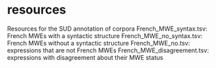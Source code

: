# resources
Resources for the SUD annotation of corpora
French_MWE_syntax.tsv: French MWEs with a syntactic structure
French_MWE_no_syntax.tsv: French MWEs without a syntactic structure
French_MWE_no.tsv: expressions that are not French MWEs
French_MWE_disagreement.tsv: expressions with disagreement about their MWE status

